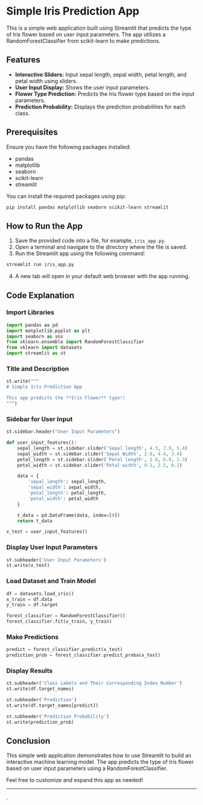 

# Simple Iris Prediction App

This is a simple web application built using Streamlit that predicts the type of Iris flower based on user input parameters. The app utilizes a RandomForestClassifier from scikit-learn to make predictions.

## Features

- **Interactive Sliders:** Input sepal length, sepal width, petal length, and petal width using sliders.
- **User Input Display:** Shows the user input parameters.
- **Flower Type Prediction:** Predicts the Iris flower type based on the input parameters.
- **Prediction Probability:** Displays the prediction probabilities for each class.

## Prerequisites

Ensure you have the following packages installed:

- pandas
- matplotlib
- seaborn
- scikit-learn
- streamlit

You can install the required packages using pip:

```sh
pip install pandas matplotlib seaborn scikit-learn streamlit
```

## How to Run the App

1. Save the provided code into a file, for example, `iris_app.py`.
2. Open a terminal and navigate to the directory where the file is saved.
3. Run the Streamlit app using the following command:

```sh
streamlit run iris_app.py
```

4. A new tab will open in your default web browser with the app running.

## Code Explanation

### Import Libraries

```python
import pandas as pd
import matplotlib.pyplot as plt
import seaborn as sns
from sklearn.ensemble import RandomForestClassifier
from sklearn import datasets
import streamlit as st
```

### Title and Description

```python
st.write("""
# Simple Iris Prediction App

This app predicts the **Iris Flower** type!!
""")
```

### Sidebar for User Input

```python
st.sidebar.header("User Input Parameters")

def user_input_features():
    sepal_length = st.sidebar.slider('Sepal length', 4.3, 7.9, 5.4)
    sepal_width = st.sidebar.slider('Sepal Width', 2.0, 4.4, 3.4)
    petal_length = st.sidebar.slider('Petal length', 1.0, 6.9, 1.3)
    petal_width = st.sidebar.slider('Petal width', 0.1, 2.5, 0.2)

    data = {
        'sepal_length': sepal_length,
        'sepal_width': sepal_width,
        'petal_length': petal_length,
        'petal_width': petal_width
    }

    t_data = pd.DataFrame(data, index=[0])
    return t_data

x_test = user_input_features()
```

### Display User Input Parameters

```python
st.subheader('User Input Parameters')
st.write(x_test)
```

### Load Dataset and Train Model

```python
df = datasets.load_iris()
x_train = df.data
y_train = df.target

forest_classifier = RandomForestClassifier()
forest_classifier.fit(x_train, y_train)
```

### Make Predictions

```python
predict = forest_classifier.predict(x_test)
prediction_prob = forest_classifier.predict_proba(x_test)
```

### Display Results

```python
st.subheader('Class Labels and Their Corresponding Index Number')
st.write(df.target_names)

st.subheader('Prediction')
st.write(df.target_names[predict])

st.subheader('Prediction Probability')
st.write(prediction_prob)
```

## Conclusion

This simple web application demonstrates how to use Streamlit to build an interactive machine learning model. The app predicts the type of Iris flower based on user input parameters using a RandomForestClassifier.

Feel free to customize and expand this app as needed!

---
.
